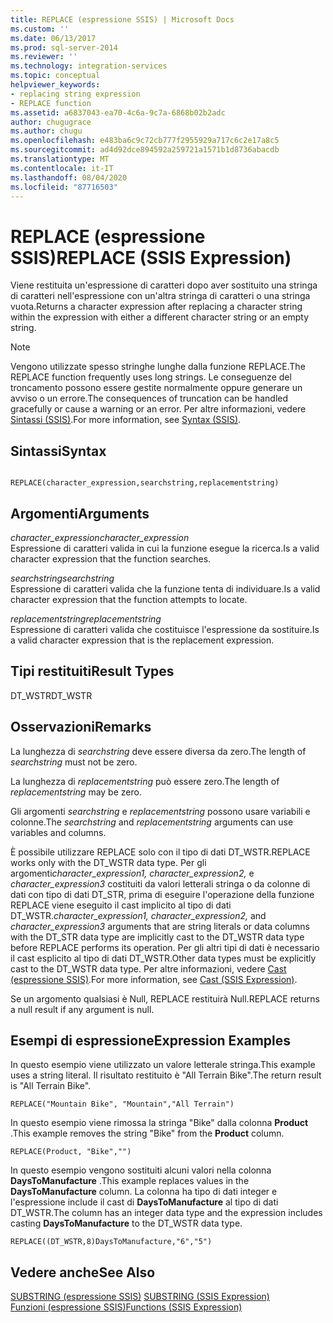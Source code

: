 ```yaml
---
title: REPLACE (espressione SSIS) | Microsoft Docs
ms.custom: ''
ms.date: 06/13/2017
ms.prod: sql-server-2014
ms.reviewer: ''
ms.technology: integration-services
ms.topic: conceptual
helpviewer_keywords:
- replacing string expression
- REPLACE function
ms.assetid: a6837043-ea70-4c6a-9c7a-6868b02b2adc
author: chugugrace
ms.author: chugu
ms.openlocfilehash: e483ba6c9c72cb777f2955929a717c6c2e17a8c5
ms.sourcegitcommit: ad4d92dce894592a259721a1571b1d8736abacdb
ms.translationtype: MT
ms.contentlocale: it-IT
ms.lasthandoff: 08/04/2020
ms.locfileid: "87716503"
---
```

# <a name="replace-ssis-expression"></a><span data-ttu-id="25707-102">REPLACE (espressione SSIS)</span><span class="sxs-lookup"><span data-stu-id="25707-102">REPLACE (SSIS Expression)</span></span>
  <span data-ttu-id="25707-103">Viene restituita un'espressione di caratteri dopo aver sostituito una stringa di caratteri nell'espressione con un'altra stringa di caratteri o una stringa vuota.</span><span class="sxs-lookup"><span data-stu-id="25707-103">Returns a character expression after replacing a character string within the expression with either a different character string or an empty string.</span></span>  
  
> [!NOTE]  
>  <span data-ttu-id="25707-104">Vengono utilizzate spesso stringhe lunghe dalla funzione REPLACE.</span><span class="sxs-lookup"><span data-stu-id="25707-104">The REPLACE function frequently uses long strings.</span></span> <span data-ttu-id="25707-105">Le conseguenze del troncamento possono essere gestite normalmente oppure generare un avviso o un errore.</span><span class="sxs-lookup"><span data-stu-id="25707-105">The consequences of truncation can be handled gracefully or cause a warning or an error.</span></span> <span data-ttu-id="25707-106">Per altre informazioni, vedere [Sintassi &#40;SSIS&#41;](syntax-ssis.md).</span><span class="sxs-lookup"><span data-stu-id="25707-106">For more information, see [Syntax &#40;SSIS&#41;](syntax-ssis.md).</span></span>  
  
## <a name="syntax"></a><span data-ttu-id="25707-107">Sintassi</span><span class="sxs-lookup"><span data-stu-id="25707-107">Syntax</span></span>  
  
```  
  
REPLACE(character_expression,searchstring,replacementstring)  
```  
  
## <a name="arguments"></a><span data-ttu-id="25707-108">Argomenti</span><span class="sxs-lookup"><span data-stu-id="25707-108">Arguments</span></span>  
 <span data-ttu-id="25707-109">*character_expression*</span><span class="sxs-lookup"><span data-stu-id="25707-109">*character_expression*</span></span>  
 <span data-ttu-id="25707-110">Espressione di caratteri valida in cui la funzione esegue la ricerca.</span><span class="sxs-lookup"><span data-stu-id="25707-110">Is a valid character expression that the function searches.</span></span>  
  
 <span data-ttu-id="25707-111">*searchstring*</span><span class="sxs-lookup"><span data-stu-id="25707-111">*searchstring*</span></span>  
 <span data-ttu-id="25707-112">Espressione di caratteri valida che la funzione tenta di individuare.</span><span class="sxs-lookup"><span data-stu-id="25707-112">Is a valid character expression that the function attempts to locate.</span></span>  
  
 <span data-ttu-id="25707-113">*replacementstring*</span><span class="sxs-lookup"><span data-stu-id="25707-113">*replacementstring*</span></span>  
 <span data-ttu-id="25707-114">Espressione di caratteri valida che costituisce l'espressione da sostituire.</span><span class="sxs-lookup"><span data-stu-id="25707-114">Is a valid character expression that is the replacement expression.</span></span>  
  
## <a name="result-types"></a><span data-ttu-id="25707-115">Tipi restituiti</span><span class="sxs-lookup"><span data-stu-id="25707-115">Result Types</span></span>  
 <span data-ttu-id="25707-116">DT_WSTR</span><span class="sxs-lookup"><span data-stu-id="25707-116">DT_WSTR</span></span>  
  
## <a name="remarks"></a><span data-ttu-id="25707-117">Osservazioni</span><span class="sxs-lookup"><span data-stu-id="25707-117">Remarks</span></span>  
 <span data-ttu-id="25707-118">La lunghezza di *searchstring* deve essere diversa da zero.</span><span class="sxs-lookup"><span data-stu-id="25707-118">The length of *searchstring* must not be zero.</span></span>  
  
 <span data-ttu-id="25707-119">La lunghezza di *replacementstring* può essere zero.</span><span class="sxs-lookup"><span data-stu-id="25707-119">The length of *replacementstring* may be zero.</span></span>  
  
 <span data-ttu-id="25707-120">Gli argomenti *searchstring* e *replacementstring* possono usare variabili e colonne.</span><span class="sxs-lookup"><span data-stu-id="25707-120">The *searchstring* and *replacementstring* arguments can use variables and columns.</span></span>  
  
 <span data-ttu-id="25707-121">È possibile utilizzare REPLACE solo con il tipo di dati DT_WSTR.</span><span class="sxs-lookup"><span data-stu-id="25707-121">REPLACE works only with the DT_WSTR data type.</span></span> <span data-ttu-id="25707-122">Per gli argomenti*character_expression1, character_expression2,* e *character_expression3* costituiti da valori letterali stringa o da colonne di dati con tipo di dati DT_STR, prima di eseguire l'operazione della funzione REPLACE viene eseguito il cast implicito al tipo di dati DT_WSTR.</span><span class="sxs-lookup"><span data-stu-id="25707-122">*character_expression1, character_expression2,* and *character_expression3* arguments that are string literals or data columns with the DT_STR data type are implicitly cast to the DT_WSTR data type before REPLACE performs its operation.</span></span> <span data-ttu-id="25707-123">Per gli altri tipi di dati è necessario il cast esplicito al tipo di dati DT_WSTR.</span><span class="sxs-lookup"><span data-stu-id="25707-123">Other data types must be explicitly cast to the DT_WSTR data type.</span></span> <span data-ttu-id="25707-124">Per altre informazioni, vedere [Cast &#40;espressione SSIS&#41;](cast-ssis-expression.md).</span><span class="sxs-lookup"><span data-stu-id="25707-124">For more information, see [Cast &#40;SSIS Expression&#41;](cast-ssis-expression.md).</span></span>  
  
 <span data-ttu-id="25707-125">Se un argomento qualsiasi è Null, REPLACE restituirà Null.</span><span class="sxs-lookup"><span data-stu-id="25707-125">REPLACE returns a null result if any argument is null.</span></span>  
  
## <a name="expression-examples"></a><span data-ttu-id="25707-126">Esempi di espressione</span><span class="sxs-lookup"><span data-stu-id="25707-126">Expression Examples</span></span>  
 <span data-ttu-id="25707-127">In questo esempio viene utilizzato un valore letterale stringa.</span><span class="sxs-lookup"><span data-stu-id="25707-127">This example uses a string literal.</span></span> <span data-ttu-id="25707-128">Il risultato restituito è "All Terrain Bike".</span><span class="sxs-lookup"><span data-stu-id="25707-128">The return result is "All Terrain Bike".</span></span>  
  
```  
REPLACE("Mountain Bike", "Mountain","All Terrain")  
```  
  
 <span data-ttu-id="25707-129">In questo esempio viene rimossa la stringa "Bike" dalla colonna **Product** .</span><span class="sxs-lookup"><span data-stu-id="25707-129">This example removes the string "Bike" from the **Product** column.</span></span>  
  
```  
REPLACE(Product, "Bike","")  
```  
  
 <span data-ttu-id="25707-130">In questo esempio vengono sostituiti alcuni valori nella colonna **DaysToManufacture** .</span><span class="sxs-lookup"><span data-stu-id="25707-130">This example replaces values in the **DaysToManufacture** column.</span></span> <span data-ttu-id="25707-131">La colonna ha tipo di dati integer e l'espressione include il cast di **DaysToManufacture** al tipo di dati DT_WSTR.</span><span class="sxs-lookup"><span data-stu-id="25707-131">The column has an integer data type and the expression includes casting **DaysToManufacture** to the DT_WSTR data type.</span></span>  
  
```  
REPLACE((DT_WSTR,8)DaysToManufacture,"6","5")  
```  
  
## <a name="see-also"></a><span data-ttu-id="25707-132">Vedere anche</span><span class="sxs-lookup"><span data-stu-id="25707-132">See Also</span></span>  
 <span data-ttu-id="25707-133">[SUBSTRING &#40;espressione SSIS&#41;](substring-ssis-expression.md) </span><span class="sxs-lookup"><span data-stu-id="25707-133">[SUBSTRING &#40;SSIS Expression&#41;](substring-ssis-expression.md) </span></span>  
 [<span data-ttu-id="25707-134">Funzioni &#40;espressione SSIS&#41;</span><span class="sxs-lookup"><span data-stu-id="25707-134">Functions &#40;SSIS Expression&#41;</span></span>](functions-ssis-expression.md)  
  
  
